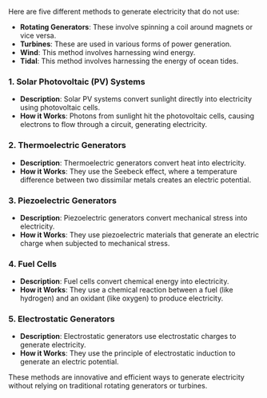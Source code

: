 Here are five different methods to generate electricity that do not use:

- **Rotating Generators**: These involve spinning a coil around magnets or vice versa.
- **Turbines**: These are used in various forms of power generation.
- **Wind**: This method involves harnessing wind energy.
- **Tidal**: This method involves harnessing the energy of ocean tides.

### 1. **Solar Photovoltaic (PV) Systems**

- **Description**: Solar PV systems convert sunlight directly into electricity using photovoltaic cells.
- **How it Works**: Photons from sunlight hit the photovoltaic cells, causing electrons to flow through a circuit, generating electricity.

### 2. **Thermoelectric Generators**

- **Description**: Thermoelectric generators convert heat into electricity.
- **How it Works**: They use the Seebeck effect, where a temperature difference between two dissimilar metals creates an electric potential.

### 3. **Piezoelectric Generators**

- **Description**: Piezoelectric generators convert mechanical stress into electricity.
- **How it Works**: They use piezoelectric materials that generate an electric charge when subjected to mechanical stress.

### 4. **Fuel Cells**

- **Description**: Fuel cells convert chemical energy into electricity.
- **How it Works**: They use a chemical reaction between a fuel (like hydrogen) and an oxidant (like oxygen) to produce electricity.

### 5. **Electrostatic Generators**

- **Description**: Electrostatic generators use electrostatic charges to generate electricity.
- **How it Works**: They use the principle of electrostatic induction to generate an electric potential.

These methods are innovative and efficient ways to generate electricity without relying on traditional rotating generators or turbines.